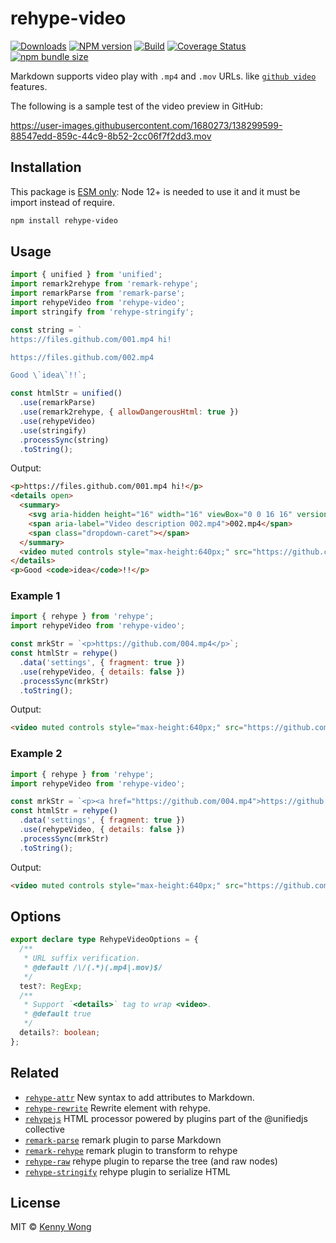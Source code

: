 rehype-video
===

[![Downloads](https://img.shields.io/npm/dm/rehype-video.svg?style=flat)](https://www.npmjs.com/package/rehype-video)
[![NPM version](https://img.shields.io/npm/v/rehype-video.svg?style=flat)](https://npmjs.org/package/rehype-video)
[![Build](https://github.com/jaywcjlove/rehype-video/actions/workflows/ci.yml/badge.svg)](https://github.com/jaywcjlove/rehype-video/actions/workflows/ci.yml)
[![Coverage Status](https://jaywcjlove.github.io/rehype-video/badges.svg)](https://jaywcjlove.github.io/rehype-video/lcov-report/)
[![npm bundle size](https://img.shields.io/bundlephobia/minzip/rehype-video)](https://bundlephobia.com/result?p=rehype-video)

Markdown supports video play with `.mp4` and `.mov` URLs. like [`github video`](https://github.blog/2021-05-13-video-uploads-available-github/) features.

The following is a sample test of the video preview in GitHub:

https://user-images.githubusercontent.com/1680273/138299599-88547edd-859c-44c9-8b52-2cc06f7f2dd3.mov

## Installation

This package is [ESM only](https://gist.github.com/sindresorhus/a39789f98801d908bbc7ff3ecc99d99c): Node 12+ is needed to use it and it must be import instead of require.

```bash
npm install rehype-video
```

## Usage

```js
import { unified } from 'unified';
import remark2rehype from 'remark-rehype';
import remarkParse from 'remark-parse';
import rehypeVideo from 'rehype-video';
import stringify from 'rehype-stringify';

const string = `
https://files.github.com/001.mp4 hi!

https://files.github.com/002.mp4

Good \`idea\`!!`;

const htmlStr = unified()
  .use(remarkParse)
  .use(remark2rehype, { allowDangerousHtml: true })
  .use(rehypeVideo)
  .use(stringify)
  .processSync(string)
  .toString();
```

Output:

```html
<p>https://files.github.com/001.mp4 hi!</p>
<details open>
  <summary>
    <svg aria-hidden height="16" width="16" viewBox="0 0 16 16" version="1.1" class="octicon octicon-device-camera-video"><path fill-rule="evenodd" d="M16 3.75a.75.75 0 00-1.136-.643L11 5.425V4.75A1.75 1.75 0 009.25 3h-7.5A1.75 1.75 0 000 4.75v6.5C0 12.216.784 13 1.75 13h7.5A1.75 1.75 0 0011 11.25v-.675l3.864 2.318A.75.75 0 0016 12.25v-8.5zm-5 5.075l3.5 2.1v-5.85l-3.5 2.1v1.65zM9.5 6.75v-2a.25.25 0 00-.25-.25h-7.5a.25.25 0 00-.25.25v6.5c0 .138.112.25.25.25h7.5a.25.25 0 00.25-.25v-4.5z"></path></svg>
    <span aria-label="Video description 002.mp4">002.mp4</span>
    <span class="dropdown-caret"></span>
  </summary>
  <video muted controls style="max-height:640px;" src="https://github.com/002.mp4"></video>
</details>
<p>Good <code>idea</code>!!</p>
```

### Example 1

```js
import { rehype } from 'rehype';
import rehypeVideo from 'rehype-video';

const mrkStr = `<p>https://github.com/004.mp4</p>`;
const htmlStr = rehype()
  .data('settings', { fragment: true })
  .use(rehypeVideo, { details: false })
  .processSync(mrkStr)
  .toString();
```

Output:

```html
<video muted controls style="max-height:640px;" src="https://github.com/004.mp4"></video>
```

### Example 2

```js
import { rehype } from 'rehype';
import rehypeVideo from 'rehype-video';

const mrkStr = `<p><a href="https://github.com/004.mp4">https://github.com/004.mp4</a></p`;
const htmlStr = rehype()
  .data('settings', { fragment: true })
  .use(rehypeVideo, { details: false })
  .processSync(mrkStr)
  .toString();
```

Output:

```html
<video muted controls style="max-height:640px;" src="https://github.com/004.mp4"></video>
```

## Options

```ts
export declare type RehypeVideoOptions = {
  /**
   * URL suffix verification.
   * @default /\/(.*)(.mp4|.mov)$/
   */
  test?: RegExp;
  /**
   * Support `<details>` tag to wrap <video>.
   * @default true
   */
  details?: boolean;
};
```

## Related

- [`rehype-attr`](https://github.com/jaywcjlove/rehype-attr) New syntax to add attributes to Markdown.
- [`rehype-rewrite`](https://github.com/jaywcjlove/rehype-rewrite) Rewrite element with rehype.
- [`rehypejs`](https://github.com/rehypejs/rehype) HTML processor powered by plugins part of the @unifiedjs collective
- [`remark-parse`](https://www.npmjs.com/package/remark-parse) remark plugin to parse Markdown
- [`remark-rehype`](https://www.npmjs.com/package/remark-rehype) remark plugin to transform to rehype
- [`rehype-raw`](https://www.npmjs.com/package/rehype-raw) rehype plugin to reparse the tree (and raw nodes)
- [`rehype-stringify`](https://www.npmjs.com/package/rehype-stringify) rehype plugin to serialize HTML

## License

MIT © [Kenny Wong](https://github.com/jaywcjlove)